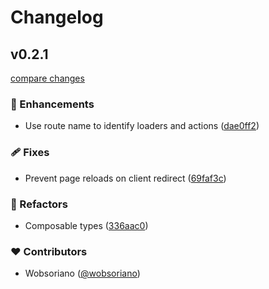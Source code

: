 # Changelog


## v0.2.1

[compare changes](https://github.com/wobsoriano/numix/compare/v0.2.0...v0.2.1)


### 🚀 Enhancements

  - Use route name to identify loaders and actions ([dae0ff2](https://github.com/wobsoriano/numix/commit/dae0ff2))

### 🩹 Fixes

  - Prevent page reloads on client redirect ([69faf3c](https://github.com/wobsoriano/numix/commit/69faf3c))

### 💅 Refactors

  - Composable types ([336aac0](https://github.com/wobsoriano/numix/commit/336aac0))

### ❤️  Contributors

- Wobsoriano ([@wobsoriano](http://github.com/wobsoriano))

